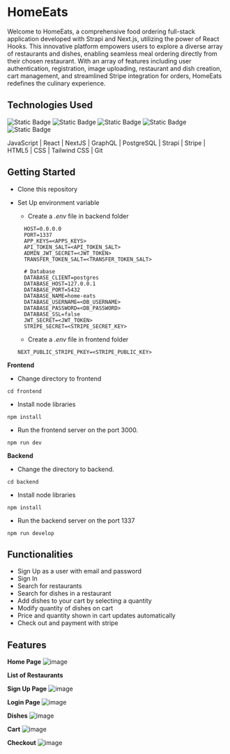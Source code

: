 # HomeEats

Welcome to HomeEats, a comprehensive food ordering full-stack application developed with Strapi and Next.js, utilizing the power of React Hooks. This innovative platform empowers users to explore a diverse array of restaurants and dishes, enabling seamless meal ordering directly from their chosen restaurant. With an array of features including user authentication, registration, image uploading, restaurant and dish creation, cart management, and streamlined Stripe integration for orders, HomeEats redefines the culinary experience.

## Technologies Used
![Static Badge](https://img.shields.io/badge/npm-%3E%3D_9.6.7-blue) ![Static Badge](https://img.shields.io/badge/node-%3E%3D_18.17.1-green) ![Static Badge](https://img.shields.io/badge/react-%3E%3D_18.2.0-pink)
![Static Badge](https://img.shields.io/badge/next-%3E%3D_13.4.12-purple) ![Static Badge](https://img.shields.io/badge/postgreSQL-v14-blue)

JavaScript | React | NextJS | GraphQL | PostgreSQL | Strapi | Stripe | HTML5 | CSS | Tailwind CSS | Git 

## Getting Started
- Clone this repository
- Set Up environment variable
  - Create a *.env* file in backend folder
    
  ```
    HOST=0.0.0.0
    PORT=1337
    APP_KEYS=<APPS_KEYS>
    API_TOKEN_SALT=<API_TOKEN_SALT>
    ADMIN_JWT_SECRET=<JWT_TOKEN>
    TRANSFER_TOKEN_SALT=<TRANSFER_TOKEN_SALT>
  
    # Database
    DATABASE_CLIENT=postgres
    DATABASE_HOST=127.0.0.1
    DATABASE_PORT=5432
    DATABASE_NAME=home-eats
    DATABASE_USERNAME=<DB_USERNAME>
    DATABASE_PASSWORD=<DB_PASSWORD>
    DATABASE_SSL=false
    JWT_SECRET=<JWT_TOKEN>
    STRIPE_SECRET=<STRIPE_SECRET_KEY>
  ```

  - Create a *.env* file in frontend folder
  ```
  NEXT_PUBLIC_STRIPE_PKEY=<STRIPE_PUBLIC_KEY>
  ```
**Frontend**
- Change directory to frontend
```
cd frontend
```
- Install node libraries
```
npm install
```
- Run the frontend server on the port 3000.
```
npm run dev
```

**Backend**
- Change the directory to backend.
```
cd backend
```
- Install node libraries
```
npm install
```
- Run the backend server on the port 1337
```
npm run develop
```

## Functionalities
- Sign Up as a user with email and password
- Sign In
- Search for restaurants
- Search for dishes in a restaurant
- Add dishes to your cart by selecting a quantity
- Modify quantity of dishes on cart
- Price and quantity shown in cart updates automatically
- Check out and payment with stripe

## Features

**Home Page**
![image](https://github.com/shuveksha-tuladhar/home-eats/assets/97779778/e44ace86-14b0-42ca-bfb1-27382104f218)

**List of Restaurants**

**Sign Up Page**
![image](https://github.com/shuveksha-tuladhar/home-eats/assets/97779778/1d0837b7-eb4d-4233-9a58-0dc03112bef6)

**Login Page**
![image](https://github.com/shuveksha-tuladhar/home-eats/assets/97779778/937f69e0-108e-488e-bc89-4c63c21a68b6)

**Dishes**
![image](https://github.com/shuveksha-tuladhar/home-eats/assets/97779778/d949e5d7-1023-497b-a9aa-b60be5162a5f)

**Cart**
![image](https://github.com/shuveksha-tuladhar/home-eats/assets/97779778/9a0ebc7a-43b9-49f2-8d3c-4a2a6d4bc5d0)

**Checkout**
![image](https://github.com/shuveksha-tuladhar/home-eats/assets/97779778/4b19ac0e-a8d2-45e8-ab51-252e9f81aa39)


